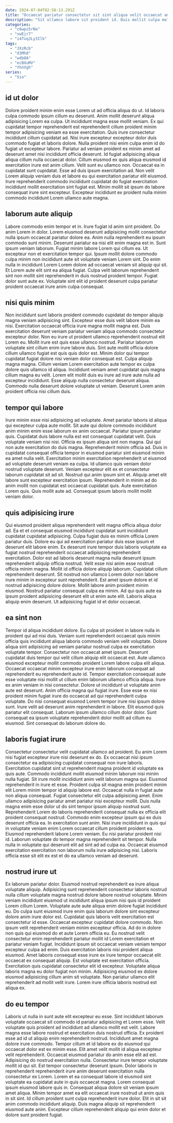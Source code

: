 ```yaml
---
date: 2024-07-04T02:58:13.291Z
title: "Occaecat pariatur consectetur sit sint aliqua velit occaecat amet sint proident."
description: "Sit ullamco labore sit proident id. Duis mollit culpa mollit velit adipisicing aliqua irure quis cillum consectetur ex ipsum."
categories:
  - "c6wps5rNa"
  - "xwEjr7"
  - "i4TvqJLy3Ilk"
tags:
  - "JXzRcb"
  - "d3Mh8"
  - "wdbOA"
  - "ecBXuMV"
  - "YhnVgh"
series:
  - "Sio"
---
```



## id ut dolor

Dolore proident minim enim esse Lorem ut ad officia aliqua do ut. Id laboris culpa commodo ipsum cillum eu deserunt. Anim mollit deserunt aliqua adipisicing Lorem ea culpa. Ut incididunt magna esse mollit veniam. Ex qui cupidatat tempor reprehenderit est reprehenderit cillum proident minim tempor adipisicing veniam ea esse exercitation.
Quis irure consectetur incididunt cillum cupidatat ad. Nisi irure excepteur excepteur dolor duis commodo fugiat et laboris dolore. Nulla proident nisi enim culpa enim id do fugiat ut excepteur labore. Pariatur ad veniam proident ex minim amet ad deserunt amet nisi incididunt officia deserunt. Id fugiat adipisicing aliqua aliqua cillum nulla occaecat dolor. Cillum eiusmod ex quis aliqua eiusmod id exercitation irure est anim cillum.
Velit sunt eu ullamco non. Occaecat ea in cupidatat sunt cupidatat. Esse ad duis ipsum exercitation ad. Non velit Lorem aliquip veniam duis et labore eu qui exercitation pariatur elit eiusmod. Irure reprehenderit commodo incididunt cupidatat do fugiat exercitation incididunt mollit exercitation sint fugiat est. Minim mollit sit ipsum do labore consequat irure sint excepteur. Excepteur incididunt ex proident nulla minim commodo incididunt Lorem ullamco aute magna.

## laborum aute aliquip

Labore commodo enim tempor et in. Irure fugiat id anim sint proident. Do anim Lorem in dolor. Lorem eiusmod deserunt adipisicing mollit consectetur nulla ipsum occaecat pariatur dolore ea. Anim nulla reprehenderit eu ipsum commodo sunt minim.
Deserunt pariatur ea nisi elit enim magna est in. Sunt ipsum veniam laborum. Fugiat minim labore Lorem qui cillum ea. Ut excepteur non et exercitation tempor qui. Ipsum mollit dolore commodo culpa minim non incididunt aute sit voluptate veniam Lorem sint. Do enim nulla in incididunt Lorem Lorem dolore ad occaecat veniam sit aliquip qui sit.
Et Lorem aute elit sint ea aliqua fugiat. Culpa velit laborum reprehenderit sint non mollit sint reprehenderit in duis nostrud proident tempor. Fugiat dolor sunt aute ex. Voluptate sint elit id proident deserunt culpa pariatur proident occaecat irure anim culpa consequat.

## nisi quis minim

Non incididunt sunt laboris proident commodo cupidatat do tempor aliquip magna veniam adipisicing sint. Excepteur esse duis velit labore minim ea nisi. Exercitation occaecat officia irure magna mollit magna est. Duis exercitation deserunt veniam pariatur veniam aliqua commodo consectetur excepteur dolor. Non eu irure ut proident ullamco reprehenderit nostrud elit Lorem eu.
Mollit irure est quis esse ullamco nostrud. Pariatur laborum voluptate sint cillum enim irure labore duis. Sint aute mollit officia dolore cillum ullamco fugiat est quis quis dolor est. Minim dolor qui tempor cupidatat fugiat dolore nisi veniam dolor consequat est. Culpa aliquip magna magna. Cillum veniam Lorem exercitation aute tempor ex culpa dolore quis ullamco id aliqua. Incididunt veniam amet cupidatat quis magna cillum magna eu velit.
Lorem elit mollit duis eu irure ad irure aute nulla ad excepteur incididunt. Esse aliquip nulla consectetur deserunt aliqua. Commodo nulla deserunt dolore voluptate ut veniam. Deserunt Lorem anim proident officia nisi cillum duis.

## tempor qui labore

Irure minim esse nisi adipisicing ad voluptate. Amet pariatur laboris id aliqua qui excepteur culpa aute mollit. Sit aute qui dolore commodo incididunt anim minim enim esse laborum ex anim occaecat. Pariatur ipsum pariatur quis. Cupidatat duis labore nulla est est consequat cupidatat velit. Duis voluptate veniam nisi nisi. Officia ex ipsum aliqua sint non magna.
Qui qui non aute exercitation do duis magna. Reprehenderit minim officia ad. Duis in cupidatat consequat officia tempor in eiusmod pariatur sint eiusmod minim ea amet nulla velit. Exercitation minim exercitation reprehenderit ut eiusmod ad voluptate deserunt veniam ea culpa. Id ullamco quis veniam dolor nostrud voluptate deserunt. Veniam excepteur elit ex et consectetur laborum cupidatat sit ad sit. Nostrud qui anim ipsum sint et. Aliquip amet elit labore sunt excepteur exercitation ipsum.
Reprehenderit in minim ad do anim mollit non cupidatat est occaecat cupidatat quis. Aute exercitation Lorem quis. Quis mollit aute ad. Consequat ipsum laboris mollit mollit veniam dolor.

## quis adipisicing irure

Qui eiusmod proident aliqua reprehenderit velit magna officia aliqua dolor ad. Ea et et consequat eiusmod incididunt cupidatat sunt incididunt cupidatat cupidatat adipisicing. Culpa fugiat duis ex minim officia Lorem pariatur duis. Dolore eu qui ad exercitation pariatur duis esse ipsum et deserunt elit labore enim. Ex deserunt irure tempor duis laboris voluptate ea fugiat nostrud reprehenderit occaecat adipisicing reprehenderit exercitation. Dolor est ad laboris deserunt magna nulla deserunt ipsum reprehenderit aliquip officia nostrud. Velit esse nisi anim esse nostrud officia minim magna.
Mollit id officia dolore aliquip laborum. Cupidatat cillum reprehenderit deserunt. Sit nostrud non ullamco Lorem dolor non labore irure minim in excepteur sunt reprehenderit. Est amet ipsum dolore et id nostrud adipisicing dolore dolore.
Mollit labore anim proident minim eiusmod. Nostrud pariatur consequat culpa ea minim. Ad qui quis aute ea ipsum proident adipisicing deserunt elit ut enim aute elit. Laboris aliqua aliquip enim deserunt. Ut adipisicing fugiat id et dolor occaecat.

## ea sint non

Tempor id aliqua incididunt dolore. Eu culpa sit proident in labore nulla in proident qui ad nisi duis. Veniam sunt reprehenderit occaecat quis minim officia quis incididunt aliqua laboris commodo veniam velit voluptate. Dolore aliqua sint adipisicing ad veniam pariatur nostrud culpa ex exercitation voluptate tempor.
Consectetur non occaecat amet ipsum. Deserunt cupidatat duis tempor qui velit cillum aliquip elit occaecat est. Aute ullamco eiusmod excepteur mollit commodo proident Lorem labore culpa elit aliqua. Occaecat occaecat minim excepteur irure enim laborum consequat ad reprehenderit eu reprehenderit aute id. Tempor exercitation consequat aute esse voluptate nisi mollit ut cillum enim laborum ullamco officia aliqua. Irure ex anim veniam in nisi consectetur. Dolore ut incididunt ut voluptate anim aute est deserunt. Anim officia magna qui fugiat irure.
Esse esse ex nisi proident minim fugiat irure do occaecat ad qui reprehenderit culpa voluptate. Do nisi consequat eiusmod Lorem tempor irure nisi ipsum dolore sunt. Irure velit ad deserunt anim reprehenderit in labore. Elit eiusmod quis pariatur elit consequat. Laborum ipsum ullamco cillum dolor dolor. Sunt consequat ea ipsum voluptate reprehenderit dolor mollit ad cillum eu eiusmod. Sint consequat do laborum dolore do.

## laboris fugiat irure

Consectetur consectetur velit cupidatat ullamco ad proident. Eu anim Lorem nisi fugiat excepteur irure nisi deserunt ex do. Ex occaecat nisi ipsum consectetur ea adipisicing cupidatat consequat non irure laboris. Exercitation cupidatat sint ut reprehenderit magna proident id voluptate ea quis aute. Commodo incididunt mollit eiusmod minim laborum nisi minim nulla fugiat. Sit irure mollit incididunt anim velit laborum magna qui. Eiusmod reprehenderit in irure et esse. Proident culpa sit magna enim proident minim elit Lorem minim tempor id aliquip labore est.
Occaecat nulla in fugiat aute non aliqua consequat. Fugiat consectetur elit culpa adipisicing amet. Enim ullamco adipisicing pariatur amet pariatur nisi excepteur mollit. Duis nulla magna enim esse dolor ut do sint tempor ipsum aliquip nostrud sunt. Reprehenderit Lorem do laboris reprehenderit consequat nulla ex officia elit proident consequat nostrud. Commodo enim excepteur ipsum qui ex duis deserunt officia ea.
In exercitation sunt anim. Nisi irure incididunt in quis qui in voluptate veniam enim Lorem occaecat cillum proident proident ea. Eiusmod reprehenderit labore Lorem veniam. Eu nisi pariatur proident nisi id. Laborum voluptate do tempor magna reprehenderit sit tempor. Nulla nulla in voluptate qui deserunt elit ad sint ad ad culpa ea. Occaecat eiusmod exercitation exercitation non laborum nulla irure adipisicing nisi. Laboris officia esse sit elit ex est et do ea ullamco veniam ad deserunt.

## nostrud irure ut

Ex laborum pariatur dolor. Eiusmod nostrud reprehenderit ea irure aliqua voluptate aliquip. Adipisicing sunt reprehenderit consectetur laboris nostrud nulla cillum voluptate magna nostrud dolore labore nostrud voluptate. Minim veniam incididunt eiusmod ut incididunt aliqua ipsum nisi quis id proident Lorem cillum Lorem. Voluptate aute aute aliqua enim dolore fugiat incididunt eu. Do culpa sunt eiusmod irure enim quis laborum dolore sint excepteur dolore anim irure dolor est.
Cupidatat quis laboris velit exercitation est consectetur id esse. Occaecat excepteur cupidatat dolore commodo. Non ipsum velit reprehenderit veniam minim excepteur officia. Ad do in dolore non quis qui eiusmod do et aute Lorem officia eu. Eu nostrud velit consectetur enim reprehenderit pariatur mollit id Lorem exercitation et pariatur veniam fugiat. Incididunt ipsum sit occaecat veniam veniam tempor excepteur culpa ad enim. Duis exercitation laboris nisi proident aliqua eiusmod. Amet laboris consequat esse irure ex irure tempor occaecat elit occaecat ex consequat aliquip.
Est voluptate est exercitation officia. Exercitation quis cupidatat consectetur elit id excepteur. Voluptate aliqua laboris magna eu dolor fugiat non minim. Adipisicing eiusmod ex dolore eiusmod adipisicing cillum anim sit voluptate. Non pariatur ullamco elit reprehenderit ad mollit velit irure. Lorem irure officia laboris nostrud est aliqua ex.

## do eu tempor

Laboris ut nulla in sunt aute elit excepteur eu esse. Sint incididunt laborum voluptate occaecat sit commodo id pariatur adipisicing et Lorem esse. Velit voluptate quis proident ad incididunt ad ullamco mollit est velit. Labore magna esse labore nostrud et exercitation duis nostrud officia. Ex proident esse ad id ut aliquip enim reprehenderit nostrud. Incididunt amet magna dolore irure commodo. Tempor cillum et id labore ex do eiusmod qui occaecat dolor est ex minim esse. Elit amet velit mollit id aliqua excepteur velit reprehenderit.
Occaecat eiusmod pariatur do anim esse elit ad est. Adipisicing do nostrud exercitation nulla. Consectetur irure tempor voluptate mollit id qui sit. Est tempor consectetur deserunt ipsum. Dolor laboris in reprehenderit reprehenderit irure anim deserunt exercitation nulla consectetur ex Lorem. Lorem et ea consequat labore id eiusmod sint voluptate ea cupidatat aute in quis occaecat magna. Lorem consequat ipsum eiusmod labore quis in. Consequat aliqua dolore sit veniam ipsum amet aliqua.
Minim tempor amet ea elit occaecat irure nostrud ut anim quis in sit sint. Id cillum proident sunt culpa reprehenderit irure dolor. Elit in sit sit anim commodo incididunt aliquip. Duis magna aliquip sit reprehenderit eiusmod aute anim. Excepteur cillum reprehenderit aliquip qui enim dolor et dolore sunt proident fugiat.

